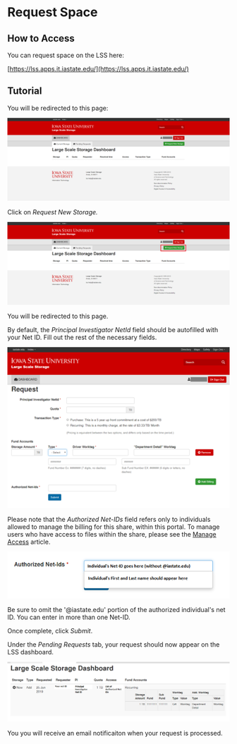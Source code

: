 # Request Space

## How to Access
You can request space on the LSS here:

[https://lss.apps.it.iastate.edu/](https://lss.apps.it.iastate.edu/)


## Tutorial
You will be redirected to this page:

![home_page](img/request_home_page_0.png)

Click on _Request New Storage._

![home_page_request](img/request_home_page_request_0.png)

You will be redirected to this page. 

By default, the _Principal Investigator NetId_ field should be autofilled with your Net ID. Fill out the rest of the necessary fields.

![request_page](img/request_page_1.png)

Please note that the _Authorized Net-IDs_ field refers only to individuals allowed to manage the billing for this share, within this portal. To manage users who have access to files within the share, please see the [Manage Access](manage_access.md) article. 

![authorize_ids](img/request_authorize_ids.png)

Be sure to omit the '@iastate.edu' portion of the authorized individual's net ID. You can enter in more than one Net-ID. 

Once complete, click _Submit_.

Under the _Pending Requests_ tab, your request should now appear on the LSS dashboard. 

![lss_dashboard](img/request_lss_dashboard.png)

You you will receive an email notificaiton when your request is processed.